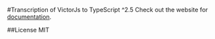 #Transcription of VictorJs to TypeScript ^2.5
Check out the website for [documentation](http://victorjs.org/).

##License
MIT